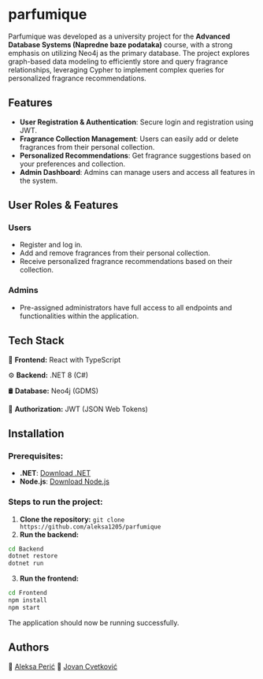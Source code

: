 # parfumique

Parfumique was developed as a university project for the **Advanced Database Systems (Napredne baze podataka)** course, with a strong emphasis on utilizing Neo4j as the primary database. The project explores graph-based data modeling to efficiently store and query fragrance relationships, leveraging Cypher to implement complex queries for personalized fragrance recommendations.

## Features

- **User Registration & Authentication**: Secure login and registration using JWT.
- **Fragrance Collection Management**: Users can easily add or delete fragrances from their personal collection.
- **Personalized Recommendations**: Get fragrance suggestions based on your preferences and collection.
- **Admin Dashboard**: Admins can manage users and access all features in the system.

## User Roles & Features

### Users

- Register and log in.
- Add and remove fragrances from their personal collection.
- Receive personalized fragrance recommendations based on their collection.

### Admins

- Pre-assigned administrators have full access to all endpoints and functionalities within the application.

## Tech Stack

🚀 **Frontend:** React with TypeScript

⚙️ **Backend:** .NET 8 (C#)

🛢 **Database:** Neo4j (GDMS)

🔐 **Authorization:** JWT (JSON Web Tokens)

## Installation

### Prerequisites:

- **.NET**: [Download .NET](https://dotnet.microsoft.com/en-us/download)
- **Node.js**: [Download Node.js](https://nodejs.org/en/download)

### Steps to run the project:

1. **Clone the repository:**
   `git clone https://github.com/aleksa1205/parfumique`
2. **Run the backend:**

```bash
cd Backend
dotnet restore
dotnet run
```

3. **Run the frontend:**

```bash
cd Frontend
npm install
npm start
```

The application should now be running successfully.

## Authors

👤 [Aleksa Perić](https://github.com/aleksa1205)
👤 [Jovan Cvetković](https://github.com/CJovan02)
